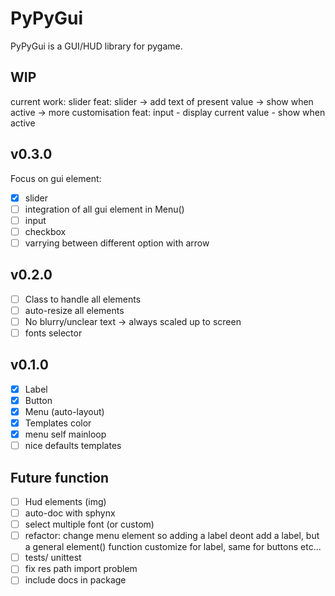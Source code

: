 PyPyGui
=============

PyPyGui is a GUI/HUD library for pygame.

## WIP
current work: slider
feat: slider
	-> add text of present value
	-> show when active
	-> more customisation
feat: input
	- display current value
	- show when active

## v0.3.0
Focus on gui element:
- [x] slider
- [ ] integration of all gui element in Menu()
- [ ] input
- [ ] checkbox
- [ ] varrying between different option with arrow

## v0.2.0
- [ ] Class to handle all elements
- [ ] auto-resize all elements
- [ ] No blurry/unclear text -> always scaled up to screen
- [ ] fonts selector

## v0.1.0
- [x] Label  
- [x] Button
- [x] Menu (auto-layout)
- [x] Templates color
- [x] menu self mainloop
- [ ] nice defaults templates

## Future function
- [ ] Hud elements (img)
- [ ] auto-doc with sphynx
- [ ] select multiple font (or custom)
- [ ] refactor: change menu element so adding a label deont add a label, but a general element() function customize for label, same for buttons etc...
- [ ] tests/ unittest
- [ ] fix res path import problem
- [ ] include docs in package

